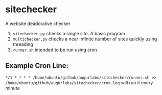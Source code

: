 # sitechecker
A website deadoralive checker

1. `sitechecker.py` checks a single site. A basic program
2. `multichecker.py` checks a near infinite number of sites quickly using threading
3. `runner.sh` intended to be run using cron

## Example Cron Line: 
`*/1 * * * * /home/ubuntu/github/augurlabs/sitechecker/runner.sh >> /home/ubuntu/github/augurlabs/sitechecker/cron.log` will run it every minute

